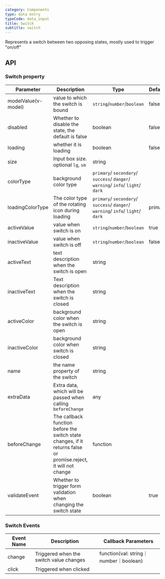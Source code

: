 ```yaml
---
category: Components
type: data entry
typeCode: data_input
title: Switch
subtitle: switch
---
```


Represents a switch between two opposing states, mostly used to trigger "on/off"

## API

### Switch property

| Parameter | Description | Type | Default |
|---------------------|------------------------------------------------|--------------------------------------------------------------------------------|------|
| modelValue(v-model) | value to which the switch is bound | `string`/`number`/`boolean` | false |
| disabled | Whether to disable the state, the default is false | boolean | false |
| loading | whether it is loading | boolean | false |
| size | Input box size. optional `lg`, `sm` | string | |
| colorType | background color type | `primary`/ `secondary`/ `success`/ `danger`/ `warning`/ `info`/ `light`/ `dark` | |
| loadingColorType | The color type of the rotating icon during loading | `primary`/ `secondary`/ `success`/ `danger`/ `warning`/ `info`/ `light`/ `dark` | primary |
| activeValue | value when switch is on | `string`/`number`/`boolean` | true |
| inactiveValue | value when switch is off | `string`/`number`/`boolean` | false |
| activeText | text description when the switch is open | string | |
| inactiveText | Text description when the switch is closed | string | |
| activeColor | background color when the switch is open | string | |
| inactiveColor | background color when switch is closed | string | |
| name | the name property of the switch | string | |
| extraData | Extra data, which will be passed when calling `beforeChange` | any | |
| beforeChange | The callback function before the switch state changes, if it returns false or promise.reject, it will not change | function | |
| validateEvent | Whether to trigger form validation when changing the switch state | boolean | true |

### Switch Events

| Event Name | Description | Callback Parameters |
|---------|-------------|--------------------------------------|
| change | Triggered when the switch value changes | function(val: string｜number｜boolean) |
| click | Triggered when clicked | |
